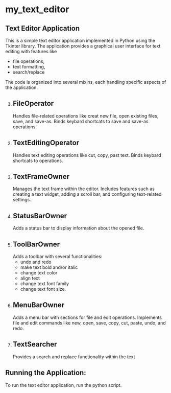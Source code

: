# my_text_editor

Text Editor Application
-
This is a simple text editor application implemented in Python using the Tkinter library. The application provides a graphical user interface for text editing with features like 
- file operations, 
- text formatting, 
- search/replace

The code is organized into several mixins, each handling specific aspects of the application.

1. FileOperator
   -
   Handles file-related operations like creat new file, open existing files, save, and save-as. Binds keybard shortcats to save and save-as operations.
3. TextEditingOperator
   -
   Handles text editing operations like cut, copy, past text. Binds keybard shortcats to operations.
4. TextFrameOwner
   -
   Manages the text frame within the editor. Includes features such as creating a text widget, adding a scroll bar, and configuring text-related settings.
5. StatusBarOwner
   -
   Adds a status bar to display information about the opened file.
7. ToolBarOwner
   -
   Adds a toolbar with several functionalities:
   - undo and redo
   - make text bold and/or italic
   - change text color
   - align text
   - change text font family
   - change text font size.
9. MenuBarOwner
    -
   Adds a menu bar with sections for file and edit operations. Implements file and edit commands like new, open, save, copy, cut, paste, undo, and redo.
11. TextSearcher
    -
    Provides a search and replace functionality within the text

Running the Application:
-
To run the text editor application, run the python script. 

